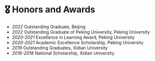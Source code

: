 # 🎖 Honors and Awards
- *2022* Outstanding Graduate, Beijing
- *2022* Outstanding Graduate of Peking University, Peking University
- *2020-2021* Excellence in Learning Award, Peking University
- *2020-2021* Academic Excellence Scholarship, Peking University
- *2019* Outstanding Graduates, Xidian University
- *2016-2018* National Scholarship, Xidian University